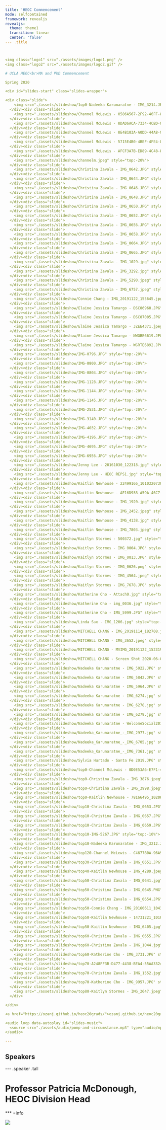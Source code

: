 ```yaml
---
title: 'HEOC Commencement'
mode: selfcontained
framework: revealjs
revealjs:
  theme: theme1
  transition: linear
  center: 'false'
--- .title



<img class="logo1" src="./assets/images/logo1.png" />
<img class="logo2" src="./assets/images/logo2.gif" />

# UCLA HEOC<br>MA and PhD Commencement

Spring 2020

<div id="slides-start" class="slides-wrapper">

<div class="slide">
    <img src="./assets/slideshow/1op0-Nadeeka Karunaratne - IMG_3214.JPG" style="top:-20%">
  </div><div class="slide">
    <img src="./assets/slideshow/Channel McLewis - 0586A567-2F92-46FF-82A1-2D7FD4BB1062.jpeg" style="top:-20%">
  </div><div class="slide">
    <img src="./assets/slideshow/Channel McLewis - 0DAD6ACA-7334-4CBD-9FB2-76AE62E6FE12.jpeg" style="top:-20%">
  </div><div class="slide">
    <img src="./assets/slideshow/Channel McLewis - 0E4B103A-A0DD-44A8-96E0-2D9E5821E8AA.png" style="top:-20%">
  </div><div class="slide">
    <img src="./assets/slideshow/Channel McLewis - 5715E4B0-4BEF-4FE4-8219-4C401AA7C58A.jpeg" style="top:-20%">
  </div><div class="slide">
    <img src="./assets/slideshow/Channel McLewis - AFCF3A7B-ED89-4C48-8604-38B7ACA571F1.jpeg" style="top:-20%">
  </div><div class="slide">
    <img src="./assets/slideshow/channelm.jpeg" style="top:-20%">
  </div><div class="slide">
    <img src="./assets/slideshow/Christina Zavala - IMG_0642.JPG" style="top:-20%">
  </div><div class="slide">
    <img src="./assets/slideshow/Christina Zavala - IMG_0644.JPG" style="top:-20%">
  </div><div class="slide">
    <img src="./assets/slideshow/Christina Zavala - IMG_0646.JPG" style="top:-20%">
  </div><div class="slide">
    <img src="./assets/slideshow/Christina Zavala - IMG_0648.JPG" style="top:-20%">
  </div><div class="slide">
    <img src="./assets/slideshow/Christina Zavala - IMG_0650.JPG" style="top:-20%">
  </div><div class="slide">
    <img src="./assets/slideshow/Christina Zavala - IMG_0652.JPG" style="top:-20%">
  </div><div class="slide">
    <img src="./assets/slideshow/Christina Zavala - IMG_0656.JPG" style="top:-20%">
  </div><div class="slide">
    <img src="./assets/slideshow/Christina Zavala - IMG_0658.JPG" style="top:-20%">
  </div><div class="slide">
    <img src="./assets/slideshow/Christina Zavala - IMG_0664.JPG" style="top:-20%">
  </div><div class="slide">
    <img src="./assets/slideshow/Christina Zavala - IMG_0665.JPG" style="top:-20%">
  </div><div class="slide">
    <img src="./assets/slideshow/Christina Zavala - IMG_1029.jpg" style="top:-20%">
  </div><div class="slide">
    <img src="./assets/slideshow/Christina Zavala - IMG_3292.jpg" style="top:-20%">
  </div><div class="slide">
    <img src="./assets/slideshow/Christina Zavala - IMG_5290.jpeg" style="top:-20%">
  </div><div class="slide">
    <img src="./assets/slideshow/Christina Zavala - IMG_6757.jpeg" style="top:-20%">
  </div><div class="slide">
    <img src="./assets/slideshow/Connie Chang - IMG_20191122_155645.jpg" style="top:-20%">
  </div><div class="slide">
    <img src="./assets/slideshow/Elaine Jessica Tamargo - DSC06960.JPG" style="top:-20%">
  </div><div class="slide">
    <img src="./assets/slideshow/Elaine Jessica Tamargo - DSC07005.JPG" style="top:-20%">
  </div><div class="slide">
    <img src="./assets/slideshow/Elaine Jessica Tamargo - JZEE4371.jpeg" style="top:-20%">
  </div><div class="slide">
    <img src="./assets/slideshow/Elaine Jessica Tamargo - NWGBE6619.JPG" style="top:-20%">
  </div><div class="slide">
    <img src="./assets/slideshow/Elaine Jessica Tamargo - WGRTE6892.JPG" style="top:-20%">
  </div><div class="slide">
    <img src="./assets/slideshow/IMG-0796.JPG" style="top:-20%">
  </div><div class="slide">
    <img src="./assets/slideshow/IMG-0800.JPG" style="top:-20%">
  </div><div class="slide">
    <img src="./assets/slideshow/IMG-0804.JPG" style="top:-20%">
  </div><div class="slide">
    <img src="./assets/slideshow/IMG-1128.JPG" style="top:-20%">
  </div><div class="slide">
    <img src="./assets/slideshow/IMG-1144.JPG" style="top:-20%">
  </div><div class="slide">
    <img src="./assets/slideshow/IMG-1145.JPG" style="top:-20%">
  </div><div class="slide">
    <img src="./assets/slideshow/IMG-2531.JPG" style="top:-20%">
  </div><div class="slide">
    <img src="./assets/slideshow/IMG-3140.JPG" style="top:-20%">
  </div><div class="slide">
    <img src="./assets/slideshow/IMG-4032.JPG" style="top:-20%">
  </div><div class="slide">
    <img src="./assets/slideshow/IMG-4196.JPG" style="top:-20%">
  </div><div class="slide">
    <img src="./assets/slideshow/IMG-4695.JPG" style="top:-20%">
  </div><div class="slide">
    <img src="./assets/slideshow/IMG-6956.JPG" style="top:-20%">
  </div><div class="slide">
    <img src="./assets/slideshow/Jenny Lee - 20161030_122318.jpg" style="top:-20%">
  </div><div class="slide">
    <img src="./assets/slideshow/Jenny Lee - HEOC REPS1.jpg" style="top:-20%">
  </div><div class="slide">
    <img src="./assets/slideshow/Kaitlin Newhouse - 22499166_10103207301064818_1911102431450770921_o.jpg" style="top:-20%">
  </div><div class="slide">
    <img src="./assets/slideshow/Kaitlin Newhouse - AE16D938-A59A-46C7-AD07-EB42219BC0DD.jpg" style="top:-20%">
  </div><div class="slide">
    <img src="./assets/slideshow/Kaitlin Newhouse - IMG_1920.jpg" style="top:-20%">
  </div><div class="slide">
    <img src="./assets/slideshow/Kaitlin Newhouse - IMG_2452.jpeg" style="top:-20%">
  </div><div class="slide">
    <img src="./assets/slideshow/Kaitlin Newhouse - IMG_4138.jpg" style="top:-20%">
  </div><div class="slide">
    <img src="./assets/slideshow/Kaitlin Newhouse - IMG_7803.jpeg" style="top:-20%">
  </div><div class="slide">
    <img src="./assets/slideshow/Kaitlyn Stormes - 500372.jpg" style="top:-20%">
  </div><div class="slide">
    <img src="./assets/slideshow/Kaitlyn Stormes - IMG_0004.JPG" style="top:-20%">
  </div><div class="slide">
    <img src="./assets/slideshow/Kaitlyn Stormes - IMG_0013.JPG" style="top:-20%">
  </div><div class="slide">
    <img src="./assets/slideshow/Kaitlyn Stormes - IMG_0626.png" style="top:-20%">
  </div><div class="slide">
    <img src="./assets/slideshow/Kaitlyn Stormes - IMG_4564.jpeg" style="top:-20%">
  </div><div class="slide">
    <img src="./assets/slideshow/Kaitlyn Stormes - IMG_7678.JPG" style="top:-20%">
  </div><div class="slide">
    <img src="./assets/slideshow/Katherine Cho - Attach0.jpg" style="top:-20%">
  </div><div class="slide">
    <img src="./assets/slideshow/Katherine Cho - img_0036.jpg" style="top:-20%">
  </div><div class="slide">
    <img src="./assets/slideshow/Katherine Cho - IMG_5999.JPG" style="top:-20%">
  </div><div class="slide">
    <img src="./assets/slideshow/Linda Sax - IMG_1206.jpg" style="top:-20%">
  </div><div class="slide">
    <img src="./assets/slideshow/MITCHELL CHANG - IMG_20191114_182708.jpg" style="top:-20%">
  </div><div class="slide">
    <img src="./assets/slideshow/MITCHELL CHANG - IMG_3652.jpeg" style="top:-20%">
  </div><div class="slide">
    <img src="./assets/slideshow/MITCHELL CHANG - MVIMG_20191122_152319.jpg" style="top:-20%">
  </div><div class="slide">
    <img src="./assets/slideshow/MITCHELL CHANG - Screen Shot 2020-06-04 at 4.18.58 PM.jpg" style="top:-20%">
  </div><div class="slide">
    <img src="./assets/slideshow/Nadeeka Karunaratne - IMG_5022.JPG" style="top:-20%">
  </div><div class="slide">
    <img src="./assets/slideshow/Nadeeka Karunaratne - IMG_5842.JPG" style="top:-20%">
  </div><div class="slide">
    <img src="./assets/slideshow/Nadeeka Karunaratne - IMG_5964.JPG" style="top:-20%">
  </div><div class="slide">
    <img src="./assets/slideshow/Nadeeka Karunaratne - IMG_6274.jpg" style="top:-20%">
  </div><div class="slide">
    <img src="./assets/slideshow/Nadeeka Karunaratne - IMG_6278.jpg" style="top:-20%">
  </div><div class="slide">
    <img src="./assets/slideshow/Nadeeka Karunaratne - IMG_6279.jpg" style="top:-20%">
  </div><div class="slide">
    <img src="./assets/slideshow/Nadeeka Karunaratne - WelcomeSocial2019.jpeg" style="top:-20%">
  </div><div class="slide">
    <img src="./assets/slideshow/Nadeeka_Karunaratne_-_IMG_2977.jpg" style="top:-20%">
  </div><div class="slide">
    <img src="./assets/slideshow/Nadeeka_Karunaratne_-_IMG_6705.jpg" style="top:-20%">
  </div><div class="slide">
    <img src="./assets/slideshow/Nadeeka_Karunaratne_-_IMG_7361.jpg" style="top:-20%">
  </div><div class="slide">
    <img src="./assets/slideshow/Sylvia Hurtado - Santa Fe 2019.JPG" style="top:-20%">
  </div><div class="slide">
    <img src="./assets/slideshow/top0-Channel McLewis - 0D0E53A6-E7F1-476E-A24D-136DC897096F.jpeg" style="top:-0%">
  </div><div class="slide">
    <img src="./assets/slideshow/top0-Christina Zavala - IMG_3876.jpeg" style="top:-0%">
  </div><div class="slide">
    <img src="./assets/slideshow/top0-Christina Zavala - IMG_3998.jpeg" style="top:-0%">
  </div><div class="slide">
    <img src="./assets/slideshow/top0-Kaitlin Newhouse - 78166495_10206099788211013_308716103138279424_n.jpg" style="top:-0%">
  </div><div class="slide">
    <img src="./assets/slideshow/top10-Christina Zavala - IMG_0653.JPG" style="top:-10%">
  </div><div class="slide">
    <img src="./assets/slideshow/top10-Christina Zavala - IMG_0657.JPG" style="top:-10%">
  </div><div class="slide">
    <img src="./assets/slideshow/top10-Christina Zavala - IMG_0659.JPG" style="top:-10%">
  </div><div class="slide">
    <img src="./assets/slideshow/top10-IMG-5267.JPG" style="top:-10%">
  </div><div class="slide">
    <img src="./assets/slideshow/top10-Nadeeka Karunaratne - IMG_3212.JPG" style="top:-10%">
  </div><div class="slide">
    <img src="./assets/slideshow/top120-Channel McLewis - C4677B0A-96A9-484F-91FF-C5A44311B368.jpeg" style="top:-120%">
  </div><div class="slide">
    <img src="./assets/slideshow/top30-Christina Zavala - IMG_0651.JPG" style="top:-30%">
  </div><div class="slide">
    <img src="./assets/slideshow/top40-Kaitlin Newhouse - IMG_4289.jpeg" style="top:-40%">
  </div><div class="slide">
    <img src="./assets/slideshow/top50-Christina Zavala - IMG_0641.jpg" style="top:-50%">
  </div><div class="slide">
    <img src="./assets/slideshow/top50-Christina Zavala - IMG_0645.PNG" style="top:-50%">
  </div><div class="slide">
    <img src="./assets/slideshow/top50-Christina Zavala - IMG_0654.JPG" style="top:-50%">
  </div><div class="slide">
    <img src="./assets/slideshow/top50-Connie Chang - IMG_20160611_104300.jpg" style="top:-50%">
  </div><div class="slide">
    <img src="./assets/slideshow/top50-Kaitlin Newhouse - 14731221_10101625621448394_6760296953699045413_n.jpg" style="top:-50%">
  </div><div class="slide">
    <img src="./assets/slideshow/top50-Kaitlin Newhouse - IMG_6405.jpg" style="top:-50%">
  </div><div class="slide">
    <img src="./assets/slideshow/top60-Christina Zavala - IMG_0655.JPG" style="top:-60%">
  </div><div class="slide">
    <img src="./assets/slideshow/top60-Christina Zavala - IMG_1044.jpg" style="top:-60%">
  </div><div class="slide">
    <img src="./assets/slideshow/top60-Katherine Cho - IMG_3731.JPG" style="top:-60%">
  </div><div class="slide">
    <img src="./assets/slideshow/top70-A248FF3B-D477-4438-BEA4-55AA3324AEC2.JPG" style="top:-70%">
  </div><div class="slide">
    <img src="./assets/slideshow/top70-Christina Zavala - IMG_1552.jpg" style="top:-70%">
  </div><div class="slide">
    <img src="./assets/slideshow/top70-Katherine Cho - IMG_9957.JPG" style="top:-70%">
  </div><div class="slide">
    <img src="./assets/slideshow/top80-Kaitlyn Stormes - IMG_2647.jpeg" style="top:-80%">
  </div>

</div>

<a href="https://ozanj.github.io/heoc20grads/">ozanj.github.io/heoc20grads</a>

<audio loop data-autoplay id="slides-music">
  <source src="./assets/audio/pomp-and-circumstance.mp3" type="audio/mpeg">
</audio>

---
```


## Speakers

--- .speaker .tall

# Professor Patricia McDonough, HEOC Division Head

*** =info

<div class="img-wrapper" style="height:350px"><img src="./assets/photos/patm-speaker.jpg"></div>

--- .speaker .tall

# Dr. Natacha M. Cesar-Davis

*** =info

<div class="img-wrapper" style=""><img src="./assets/photos/natachacd-speaker.jpeg"></div>

--- .speaker .tall

# Dr. Connie Y. Chang

*** =info

<div class="img-wrapper" style=""><img src="./assets/photos/conniec-speaker.jpg"></div>

---

## Master of Arts in Education

--- &twocol .gold .compact

# Noel Bynum, M.A.

### Advisor: Kevin Eagan

*** =left

<div class="img-wrapper" style=""><img src="./assets/photos/noelb.JPG"></div>

*** =right

<div class="quote" style=""><p>You have to decide who you are and force the world to deal with you, not with its idea of you.</p><p>- James Baldwin</p></div>
<div class="textbox" style="">Thank you to my family, Tom, my friends and my cohort for all the support to get me this far! It's been one heck of a year but thankful for all the growth, new friends, and future we have to look forward to together. Next stop: Ph.D.!</div>

--- &twocol-vertical .compact

# Daniela Conde, M.A.

### Advisor: Jessica Harris

<audio id="comments">
  <source src="./assets/audio/danielac_jessicah.mp3" type="audio/mpeg">
</audio>

<a class="audio-button" data-id="comments" data-status="off">
  <i class="fa fa-play-circle" aria-hidden="true"></i>
</a>

*** =left

<div class="img-wrapper" style=""><img src="./assets/photos/danielac.jpg"></div>

*** =right

<div class="textbox" style="width:260px;">Esto es pa' mi familia. Esto es pa' mi gente! This is for BIPOC migrant communities.<br><br>Lo hicimos, Má! Lo hicimos, hermanas! In our togetherness, we thrive. Siempre con La Morenita a nuestro lado. Gracias for teaching me in all ways, Má, especially how to freedom-dream y como luchar! S/o to the LA (& heoc) homies too. Y aquí seguiremos pa' delante towards the Ph.D.</div>

***

# From Jessica Harris

<video height="100%" controls>
  <source src="./assets/videos/danielac_jessicah.MOV" type="video/mp4">
</video>


--- &twocol .compact

# Kiana Foxx, M.A.

### Advisor: Walter Allen

*** =left

<div class="img-wrapper" style=""><img src="./assets/photos/kianaf.jpg"></div>

*** =right

<div class="textbox" style="transform:translateX(-20px);">Thank you to my family, friends, and the HEOC community. You made this possible and your support is appreciated! Next stop Ph.D.</div>


--- &twocol

# Fernando Garcia, M.A.

### Advisor: Cecilia Rios-Aguilar

*** =left

<div class="img-wrapper" style=""><img src="./assets/photos/fernandog.jpg"></div>

*** =right

<div class="textbox" style="">Gracias a mi familia, mis amig@s, y la comunidad que me ayodo a lograr esto. Todavio no terminamos, pero ya estamos llegando mas cerca! Y como me dice mi profe, 'ni pa un lado, ni pal otro, siempre pa delante'. Gracias. Los amo.</div>

--- &twocol .l60-r38

# Demeturie Toso-Lafaele Gogue, M.A.

### Advisor: Mitchell Chang

*** =left

<div class="img-wrapper" style=""><img src="./assets/photos/demeturieg.jpg"></div>

*** =right

<div class="textbox" style="width:250px;transform:translateX(30px);">This degree is not only a representation of my accomplishments but also the love and support that family, friends, and mentors have poured into me. I am tall because I stand on the shoulders of giants.<br><br>To my late grandparents, Sentenari Tolo and Tupou Tolo: Fa'afetai tele mo le lua tapūa'iga. E ui lava ua fai i lagi le fōlaūga, ae le mafai ona galo ā'ōa'ōga ma fautuāga. O lea foi ua fa'amanuiaina au i leisi au fa'ailōga Master of Arts.</div>


--- .tall .flex-invert .gold

# Cymone Mack, M.A.

### Advisor: Walter Allen

*** =info

<div class="img-wrapper" style="height:65%;"><img src="./assets/photos/cymonem.JPG"></div>

<div class="quote" style="width:380px"><p>What if I fall? Oh but my darling, what if you fly?</p><p>- Eric Hanson</p></div>

--- &twocol .compact

# Elizabeth Anne Martin, M.A.

### Advisors: Kevin Eagan & Cecilia Rios-Aguilar

*** =left

<div class="img-wrapper" style=""><img src="./assets/photos/elizabethm.jpeg"></div>

*** =right

<div class="quote" style="width:250px;transform: translateX(-60px);"><p>Be the brightest of the bunch</p><p>- Lilly Pulitzer</p></div>

--- .speaker .gold

# Bernard Reyes, M.A.

### Advisor: Sylvia Hurtado

*** =info

<div class="img-wrapper" style=""><img src="./assets/photos/bernardr.JPG"></div>

--- &twocol .gold

# Kaitlyn Nicole Stormes, M.A.

### Advisor: Linda Sax

*** =left

<div class="img-wrapper" style="transform: translate(20px, -10px);"><img src="./assets/photos/kaitlyns.jpeg"></div>

*** =right

<div class="quote" style="transform: translateX(20px);"><p>There is no problem in science that can be solved by a man that cannot be solved by a woman.</p><p>- Vera Rubin</p></div>

<div class="textbox" style="transform: translateX(20px);">This quote is why I returned to school in pursuit of becoming Dr. Stormes, and it represents my interest in increasing representation of women in STEM. Thank you to my partner, family, and mentors for your support along the way.</div>

--- .info

# Master of Arts in Education

<br><br>

**Azeb Tadesse, M.A.**

Advisor: Walter Allen

<br>

**Elisa Chang Huh, M.A.**

Advisor: Mitchell Chang


---

## Doctor of Philosophy in Education

--- &twocol

# Natacha Marcia Cesar-Davis, Ph.D.

### The Unguided Path: A Qualitative Study About the Vocational Identity Development of Black and Latinx Emerging Adults at a Community College<br>Chairs: Cecilia Rios-Aguilar & Carola Suarez-Orozco

*** =left

<div class="img-wrapper" style="transform:translate(10px, -10px);"><img src="./assets/photos/natachacd.JPG"></div>

*** =right

<div class="textbox" style="">HEOC, you have given me so much over the past four years! Thank you to all the faculty who have taught me so much about our field. Thank you to my advisor, Santa Cecilia, you are everything I prayed for in an advisor and more. And thank you to the BEST cohort of people brought together in HEOC's history, my doctoral journey would have not been the same without your enriching presence... each of you are my family forever</div>

--- &twocol .tall .compact

# Connie Ying-Chung Chang, Ph.D.

### Examining Racial Consciousness: Asian Americans and Affirmative Action<br>Chair: Mitchell Chang

*** =left

<div class="img-wrapper" style="height:98%;transform:translate(20px, -15px);"><img src="./assets/photos/conniec.jpg"></div>

*** =right

<div class="textbox" style="width:225px;transform:translateX(20px);">Thank you to the HEOC faculty and friends, especially Mitch, for believing in and supporting me. It's been an honor to learn from each and everyone of you. I will carry with me the important lessons of critical research, empathy, and advocacy for social change.</div>

--- &twocol .l60-r38

# Katherine S. Cho, Ph.D.

### How Did We Get Here? Actually We've Always Been: Examining Institutional Responses to Campus Racism and Student Activism<br>Chair: Sylvia Hurtado

*** =left

<div class="img-wrapper" style=""><img src="./assets/photos/katherinec.jpeg"></div>

*** =right

<div class="textbox" style="width:260px">This dissertation reflects the power and support of community: the generations of people who fought for racial justice; the people who are fighting for it now; the relationships, friendships, laughter, and spaces that sustain us as the fight continues. To my community: friends, my amazing cohort, femtors, mentors, a most wonderful chair and committee, and of course, my parents: thank you always.</div>

--- &twocol .tall .gold

# Kari Lynn George, Ph.D.

### Decoding Doctoral Student Departure: A Mixed-Methods Study of Faculty Perceptions and Student Realities in Computing<br>Chair: Linda Sax

*** =left

<div class="img-wrapper" style="transform:translate(20px, -20px);height:98%;"><img src="./assets/photos/karig-left.jpg"></div>

*** =right

<div class="img-wrapper" style="transform:translate(20px, -15px);height:65%"><img src="./assets/photos/karig-right.JPG"></div>

<div class="textbox" style="transform:translateX(28px);width:300px">Sending a heartfelt thanks to my village—my cohort and HEOC family, and my friends, family, and sidekick—for all the support that made this possible!</div>


--- .custom .tall .compact

# Die Hu, Ph.D.

### Global Ambitions and Local Dynamics: Organizational Coauthorship Networks of a Chinese Flagship University<br>Chairs: Robert Rhoads & Cecilia Rios-Aguilar

*** =info

<div class="img-wrapper" style=""><img src="./assets/photos/dieh-topleft.jpeg"></div>
<div class="img-wrapper" style=""><img src="./assets/photos/dieh-topright.jpeg"></div>

<div class="img-wrapper" style=""><img src="./assets/photos/dieh-bottomleft.JPG"></div>
<div class="img-wrapper" style=""><img src="./assets/photos/dieh-bottomright.jpeg"></div>

--- &twocol .l60-r38

# Shuai Li, Ph.D.

### Big Frog in Small Pond: Undermatching Status, College Major, and Their Influences on Early Career Earnings<br>Chairs: Robert Rhoads & Kevin Eagan

*** =left

<div class="img-wrapper" style=""><img src="./assets/photos/shuail.jpg"></div>

*** =right

<div class="textbox" style="">Heartfelt thanks to everyone who has helped me along the journey!</div>

--- &twocol .tall .gold

# Channel Cecilia McLewis, Ph.D.

### Brave Black Women on white Campuses: Black Undergraduate Women’s Experiences with Gendered Racism<br>Chair: Walter Allen

*** =left

<div class="img-wrapper" style="transform:translate(10px, -20px);height:98%;"><img src="./assets/photos/channelm-left.jpeg"></div>

*** =right

<div class="img-wrapper" style="height:60%;transform:translate(15px, -10px);"><img src="./assets/photos/channelm-right.jpeg"></div>

<div class="textbox" style="width:305px;transform:translateX(20px);">Thank you to the community of supporters who sowed seeds of sacrifice, prayed relentlessly, and encouraged me throughout this journey. We have truly come a mighty long way.</div>


--- &twocol .tall .compact

# Christina Zavala, Ph.D.

### The Strength of Family Ties: Stories of Familial Support in Shaping the Educational Trajectories of Latina/x College Students<br>Chair: Cecilia Rios-Aguilar

*** =left

<div class="img-wrapper" style="height:98%;transform:translate(30px, -15px);"><img src="./assets/photos/christinaz.jpeg"></div>

*** =right

<div class="textbox" style="width:225px;transform:translateX(35px);">This journey would not have been possible without the love and encouragement from my family. We did it y'all!! Thank you to the HEOC faculty who I have had the honor to work with and learn from over the years. A huge thank you to my community back in Texas and my HEOC, UCLA, and LA community: I will forever be grateful for your support and friendship every step of the way. Special shoutout to my cohort and my committee for the endless support that y'all have given me over the years.</div>

--- .info

# Doctor of Philosophy in Education

<br><br>

**Benjamin John Logan, Ph.D.**

Beyond Acculturation: Towards a Non-Deficit View of International Students' Culture and Support Networks

Chairs: Robert Rhoads & Patricia McDonough


--- .title .credit

<img class="logo1" src="./assets/images/logo1.png" />
<img class="logo2" src="./assets/images/logo2.gif" />

# Congratulations Graduates!

<div id="slides-end" class="slides-wrapper">

<div class="slide">
    <img src="./assets/slideshow/1op0-Nadeeka Karunaratne - IMG_3214.JPG">
  </div><div class="slide">
    <img src="./assets/slideshow/Channel McLewis - 0586A567-2F92-46FF-82A1-2D7FD4BB1062.jpeg">
  </div><div class="slide">
    <img src="./assets/slideshow/Channel McLewis - 0DAD6ACA-7334-4CBD-9FB2-76AE62E6FE12.jpeg">
  </div><div class="slide">
    <img src="./assets/slideshow/Channel McLewis - 0E4B103A-A0DD-44A8-96E0-2D9E5821E8AA.png">
  </div><div class="slide">
    <img src="./assets/slideshow/Channel McLewis - 5715E4B0-4BEF-4FE4-8219-4C401AA7C58A.jpeg">
  </div><div class="slide">
    <img src="./assets/slideshow/Channel McLewis - AFCF3A7B-ED89-4C48-8604-38B7ACA571F1.jpeg">
  </div><div class="slide">
    <img src="./assets/slideshow/channelm.jpeg">
  </div><div class="slide">
    <img src="./assets/slideshow/Christina Zavala - IMG_0642.JPG">
  </div><div class="slide">
    <img src="./assets/slideshow/Christina Zavala - IMG_0644.JPG">
  </div><div class="slide">
    <img src="./assets/slideshow/Christina Zavala - IMG_0646.JPG">
  </div><div class="slide">
    <img src="./assets/slideshow/Christina Zavala - IMG_0648.JPG">
  </div><div class="slide">
    <img src="./assets/slideshow/Christina Zavala - IMG_0650.JPG">
  </div><div class="slide">
    <img src="./assets/slideshow/Christina Zavala - IMG_0652.JPG">
  </div><div class="slide">
    <img src="./assets/slideshow/Christina Zavala - IMG_0656.JPG">
  </div><div class="slide">
    <img src="./assets/slideshow/Christina Zavala - IMG_0658.JPG">
  </div><div class="slide">
    <img src="./assets/slideshow/Christina Zavala - IMG_0664.JPG">
  </div><div class="slide">
    <img src="./assets/slideshow/Christina Zavala - IMG_0665.JPG">
  </div><div class="slide">
    <img src="./assets/slideshow/Christina Zavala - IMG_1029.jpg">
  </div><div class="slide">
    <img src="./assets/slideshow/Christina Zavala - IMG_3292.jpg">
  </div><div class="slide">
    <img src="./assets/slideshow/Christina Zavala - IMG_5290.jpeg">
  </div><div class="slide">
    <img src="./assets/slideshow/Christina Zavala - IMG_6757.jpeg">
  </div><div class="slide">
    <img src="./assets/slideshow/Connie Chang - IMG_20191122_155645.jpg">
  </div><div class="slide">
    <img src="./assets/slideshow/Elaine Jessica Tamargo - DSC06960.JPG">
  </div><div class="slide">
    <img src="./assets/slideshow/Elaine Jessica Tamargo - DSC07005.JPG">
  </div><div class="slide">
    <img src="./assets/slideshow/Elaine Jessica Tamargo - JZEE4371.jpeg">
  </div><div class="slide">
    <img src="./assets/slideshow/Elaine Jessica Tamargo - NWGBE6619.JPG">
  </div><div class="slide">
    <img src="./assets/slideshow/Elaine Jessica Tamargo - WGRTE6892.JPG">
  </div><div class="slide">
    <img src="./assets/slideshow/IMG-0796.JPG">
  </div><div class="slide">
    <img src="./assets/slideshow/IMG-0800.JPG">
  </div><div class="slide">
    <img src="./assets/slideshow/IMG-0804.JPG">
  </div><div class="slide">
    <img src="./assets/slideshow/IMG-1128.JPG">
  </div><div class="slide">
    <img src="./assets/slideshow/IMG-1144.JPG">
  </div><div class="slide">
    <img src="./assets/slideshow/IMG-1145.JPG">
  </div><div class="slide">
    <img src="./assets/slideshow/IMG-2531.JPG">
  </div><div class="slide">
    <img src="./assets/slideshow/IMG-3140.JPG">
  </div><div class="slide">
    <img src="./assets/slideshow/IMG-4032.JPG">
  </div><div class="slide">
    <img src="./assets/slideshow/IMG-4196.JPG">
  </div><div class="slide">
    <img src="./assets/slideshow/IMG-4695.JPG">
  </div><div class="slide">
    <img src="./assets/slideshow/IMG-6956.JPG">
  </div><div class="slide">
    <img src="./assets/slideshow/Jenny Lee - 20161030_122318.jpg">
  </div><div class="slide">
    <img src="./assets/slideshow/Jenny Lee - HEOC REPS1.jpg">
  </div><div class="slide">
    <img src="./assets/slideshow/Kaitlin Newhouse - 22499166_10103207301064818_1911102431450770921_o.jpg">
  </div><div class="slide">
    <img src="./assets/slideshow/Kaitlin Newhouse - AE16D938-A59A-46C7-AD07-EB42219BC0DD.jpg">
  </div><div class="slide">
    <img src="./assets/slideshow/Kaitlin Newhouse - IMG_1920.jpg">
  </div><div class="slide">
    <img src="./assets/slideshow/Kaitlin Newhouse - IMG_2452.jpeg">
  </div><div class="slide">
    <img src="./assets/slideshow/Kaitlin Newhouse - IMG_4138.jpg">
  </div><div class="slide">
    <img src="./assets/slideshow/Kaitlin Newhouse - IMG_7803.jpeg">
  </div><div class="slide">
    <img src="./assets/slideshow/Kaitlyn Stormes - 500372.jpg">
  </div><div class="slide">
    <img src="./assets/slideshow/Kaitlyn Stormes - IMG_0004.JPG">
  </div><div class="slide">
    <img src="./assets/slideshow/Kaitlyn Stormes - IMG_0013.JPG">
  </div><div class="slide">
    <img src="./assets/slideshow/Kaitlyn Stormes - IMG_0626.png">
  </div><div class="slide">
    <img src="./assets/slideshow/Kaitlyn Stormes - IMG_4564.jpeg">
  </div><div class="slide">
    <img src="./assets/slideshow/Kaitlyn Stormes - IMG_7678.JPG">
  </div><div class="slide">
    <img src="./assets/slideshow/Katherine Cho - Attach0.jpg">
  </div><div class="slide">
    <img src="./assets/slideshow/Katherine Cho - img_0036.jpg">
  </div><div class="slide">
    <img src="./assets/slideshow/Katherine Cho - IMG_5999.JPG">
  </div><div class="slide">
    <img src="./assets/slideshow/Linda Sax - IMG_1206.jpg">
  </div><div class="slide">
    <img src="./assets/slideshow/MITCHELL CHANG - IMG_20191114_182708.jpg">
  </div><div class="slide">
    <img src="./assets/slideshow/MITCHELL CHANG - IMG_3652.jpeg">
  </div><div class="slide">
    <img src="./assets/slideshow/MITCHELL CHANG - MVIMG_20191122_152319.jpg">
  </div><div class="slide">
    <img src="./assets/slideshow/MITCHELL CHANG - Screen Shot 2020-06-04 at 4.18.58 PM.jpg">
  </div><div class="slide">
    <img src="./assets/slideshow/Nadeeka Karunaratne - IMG_5022.JPG">
  </div><div class="slide">
    <img src="./assets/slideshow/Nadeeka Karunaratne - IMG_5842.JPG">
  </div><div class="slide">
    <img src="./assets/slideshow/Nadeeka Karunaratne - IMG_5964.JPG">
  </div><div class="slide">
    <img src="./assets/slideshow/Nadeeka Karunaratne - IMG_6274.jpg">
  </div><div class="slide">
    <img src="./assets/slideshow/Nadeeka Karunaratne - IMG_6278.jpg">
  </div><div class="slide">
    <img src="./assets/slideshow/Nadeeka Karunaratne - IMG_6279.jpg">
  </div><div class="slide">
    <img src="./assets/slideshow/Nadeeka Karunaratne - WelcomeSocial2019.jpeg">
  </div><div class="slide">
    <img src="./assets/slideshow/Nadeeka_Karunaratne_-_IMG_2977.jpg">
  </div><div class="slide">
    <img src="./assets/slideshow/Nadeeka_Karunaratne_-_IMG_6705.jpg">
  </div><div class="slide">
    <img src="./assets/slideshow/Nadeeka_Karunaratne_-_IMG_7361.jpg">
  </div><div class="slide">
    <img src="./assets/slideshow/Sylvia Hurtado - Santa Fe 2019.JPG">
  </div><div class="slide">
    <img src="./assets/slideshow/top0-Channel McLewis - 0D0E53A6-E7F1-476E-A24D-136DC897096F.jpeg">
  </div><div class="slide">
    <img src="./assets/slideshow/top0-Christina Zavala - IMG_3876.jpeg">
  </div><div class="slide">
    <img src="./assets/slideshow/top0-Christina Zavala - IMG_3998.jpeg">
  </div><div class="slide">
    <img src="./assets/slideshow/top0-Kaitlin Newhouse - 78166495_10206099788211013_308716103138279424_n.jpg">
  </div><div class="slide">
    <img src="./assets/slideshow/top10-Christina Zavala - IMG_0653.JPG">
  </div><div class="slide">
    <img src="./assets/slideshow/top10-Christina Zavala - IMG_0657.JPG">
  </div><div class="slide">
    <img src="./assets/slideshow/top10-Christina Zavala - IMG_0659.JPG">
  </div><div class="slide">
    <img src="./assets/slideshow/top10-IMG-5267.JPG">
  </div><div class="slide">
    <img src="./assets/slideshow/top10-Nadeeka Karunaratne - IMG_3212.JPG">
  </div><div class="slide">
    <img src="./assets/slideshow/top120-Channel McLewis - C4677B0A-96A9-484F-91FF-C5A44311B368.jpeg">
  </div><div class="slide">
    <img src="./assets/slideshow/top30-Christina Zavala - IMG_0651.JPG">
  </div><div class="slide">
    <img src="./assets/slideshow/top40-Kaitlin Newhouse - IMG_4289.jpeg">
  </div><div class="slide">
    <img src="./assets/slideshow/top50-Christina Zavala - IMG_0641.jpg">
  </div><div class="slide">
    <img src="./assets/slideshow/top50-Christina Zavala - IMG_0645.PNG">
  </div><div class="slide">
    <img src="./assets/slideshow/top50-Christina Zavala - IMG_0654.JPG">
  </div><div class="slide">
    <img src="./assets/slideshow/top50-Connie Chang - IMG_20160611_104300.jpg">
  </div><div class="slide">
    <img src="./assets/slideshow/top50-Kaitlin Newhouse - 14731221_10101625621448394_6760296953699045413_n.jpg">
  </div><div class="slide">
    <img src="./assets/slideshow/top50-Kaitlin Newhouse - IMG_6405.jpg">
  </div><div class="slide">
    <img src="./assets/slideshow/top60-Christina Zavala - IMG_0655.JPG">
  </div><div class="slide">
    <img src="./assets/slideshow/top60-Christina Zavala - IMG_1044.jpg">
  </div><div class="slide">
    <img src="./assets/slideshow/top60-Katherine Cho - IMG_3731.JPG">
  </div><div class="slide">
    <img src="./assets/slideshow/top70-A248FF3B-D477-4438-BEA4-55AA3324AEC2.JPG">
  </div><div class="slide">
    <img src="./assets/slideshow/top70-Christina Zavala - IMG_1552.jpg">
  </div><div class="slide">
    <img src="./assets/slideshow/top70-Katherine Cho - IMG_9957.JPG">
  </div><div class="slide">
    <img src="./assets/slideshow/top80-Kaitlyn Stormes - IMG_2647.jpeg">
  </div>

</div>

<audio loop data-autoplay>
  <source src="./assets/audio/pomp-and-circumstance.mp3" type="audio/mpeg">
</audio>

---

<div style="margin:50px;padding:0 250px">
  <img class="logo1" src="./assets/images/logo1.png" />
  <img class="logo2" src="./assets/images/logo2.gif" />
</div>

<div style="margin-top:250px;">
  Created using R/RStudio
  <br><br>
  <a href="https://github.com/ozanj/heoc20grads" target="_blank">github.com/ozanj/heoc20grads</a>
</div>
